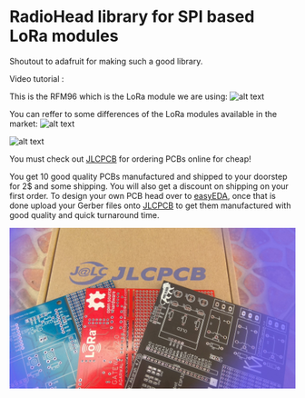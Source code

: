# RadioHead library for SPI based LoRa modules

Shoutout to adafruit for making such a good library.

Video tutorial : 

This is the RFM96 which is the LoRa module we are using:
![alt text](https://github.com/akarsh98/RadioHead/blob/master/SCREENSHOTS/lorawan_hoperf_rfm95_top.jpg?raw=true)

You can reffer to some differences of the LoRa modules available in the market:
![alt text](https://github.com/akarsh98/RadioHead/blob/master/SCREENSHOTS/LCSC%20SHOW/4.JPG?raw=true)

![alt text](https://github.com/akarsh98/RadioHead/blob/master/SCREENSHOTS/rfm%20models.JPG?raw=true)

You must check out [JLCPCB](https://jlcpcb.com/m) for ordering PCBs online for cheap!

You get 10 good quality PCBs manufactured and shipped to your doorstep for 2$ and some shipping. You will also get a discount on shipping on your first order. To design your own PCB head over to [easyEDA](https://easyeda.com/), once that is done upload your Gerber files onto [JLCPCB](https://jlcpcb.com/m) to get them manufactured with good quality and quick turnaround time.

![alt text](https://github.com/akarsh98/RadioHead-/blob/master/SCREENSHOTS/JLC_AD_APR19.jpg?raw=true)
